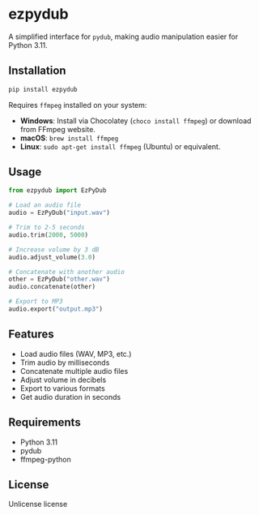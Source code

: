  # ezpydub

A simplified interface for `pydub`, making audio manipulation easier for Python 3.11.

## Installation

```bash
pip install ezpydub
```

Requires `ffmpeg` installed on your system:
- **Windows**: Install via Chocolatey (`choco install ffmpeg`) or download from FFmpeg website.
- **macOS**: `brew install ffmpeg`
- **Linux**: `sudo apt-get install ffmpeg` (Ubuntu) or equivalent.

## Usage

```python
from ezpydub import EzPyDub

# Load an audio file
audio = EzPyDub("input.wav")

# Trim to 2-5 seconds
audio.trim(2000, 5000)

# Increase volume by 3 dB
audio.adjust_volume(3.0)

# Concatenate with another audio
other = EzPyDub("other.wav")
audio.concatenate(other)

# Export to MP3
audio.export("output.mp3")
```

## Features

- Load audio files (WAV, MP3, etc.)
- Trim audio by milliseconds
- Concatenate multiple audio files
- Adjust volume in decibels
- Export to various formats
- Get audio duration in seconds

## Requirements

- Python 3.11
- pydub
- ffmpeg-python

## License

Unlicense license
